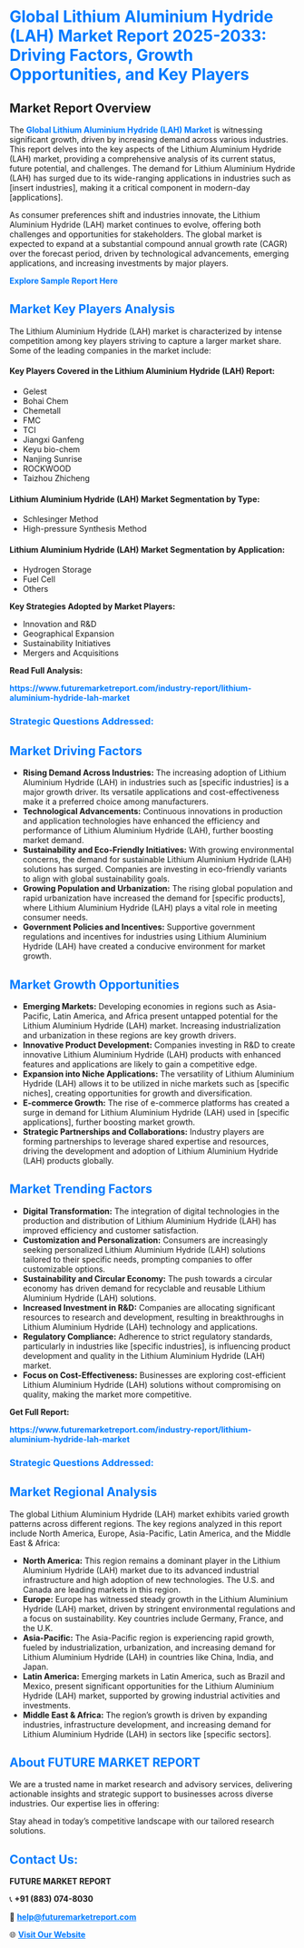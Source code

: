 <h1 style="color: #007BFF;">Global Lithium Aluminium Hydride (LAH) Market Report 2025-2033: Driving Factors, Growth Opportunities, and Key Players</h1>

<section id="overview">
<h2>Market Report Overview</h2>
<p>The <a href="https://www.futuremarketreport.com/industry-report/lithium-aluminium-hydride-lah-market" style="color: #007BFF; text-decoration: none;"><strong>Global Lithium Aluminium Hydride (LAH) Market</strong></a> is witnessing significant growth, driven by increasing demand across various industries. This report delves into the key aspects of the Lithium Aluminium Hydride (LAH) market, providing a comprehensive analysis of its current status, future potential, and challenges. The demand for Lithium Aluminium Hydride (LAH) has surged due to its wide-ranging applications in industries such as [insert industries], making it a critical component in modern-day [applications].</p>
<p>As consumer preferences shift and industries innovate, the Lithium Aluminium Hydride (LAH) market continues to evolve, offering both challenges and opportunities for stakeholders. The global market is expected to expand at a substantial compound annual growth rate (CAGR) over the forecast period, driven by technological advancements, emerging applications, and increasing investments by major players.</p>
</section>

<section id="overview">
<p><a href="https://www.futuremarketreport.com/request-sample/reportId=58243" style="color: #007BFF; text-decoration: none;"><strong>Explore Sample Report Here</strong></a></p>
</section>

<section id="key-players">
<h2 style="color: #007BFF;">Market Key Players Analysis</h2>
<p>The Lithium Aluminium Hydride (LAH) market is characterized by intense competition among key players striving to capture a larger market share. Some of the leading companies in the market include:</p>
<h4>Key Players Covered in the Lithium Aluminium Hydride (LAH) Report:</h4>
<ul><li>Gelest</li><li>Bohai Chem</li><li>Chemetall</li><li>FMC</li><li>TCI</li><li>Jiangxi Ganfeng</li><li>Keyu bio-chem</li><li>Nanjing Sunrise</li><li>ROCKWOOD</li><li>Taizhou Zhicheng</li></ul>
<h4>Lithium Aluminium Hydride (LAH) Market Segmentation by Type:</h4>
<ul><li>Schlesinger Method</li><li>High-pressure Synthesis Method</li></ul>

<h4>Lithium Aluminium Hydride (LAH) Market Segmentation by Application:</h4>
<ul><li>Hydrogen Storage</li><li>Fuel Cell</li><li>Others</li></ul>
<p><strong>Key Strategies Adopted by Market Players:</strong></p>
<ul>
<li>Innovation and R&D</li>
<li>Geographical Expansion</li>
<li>Sustainability Initiatives</li>
<li>Mergers and Acquisitions</li>
</ul>
</section>

<section>
<p><strong>Read Full Analysis: </strong></p><a href="https://www.futuremarketreport.com/industry-report/lithium-aluminium-hydride-lah-market" style="color: #007BFF; text-decoration: none;"><strong>https://www.futuremarketreport.com/industry-report/lithium-aluminium-hydride-lah-market</strong></a>
<h3 style="color: #007BFF;">Strategic Questions Addressed:</h3>
</section>

<section id="driving-factors">
<h2 style="color: #007BFF;">Market Driving Factors</h2>
<ul>
<li><strong>Rising Demand Across Industries:</strong> The increasing adoption of Lithium Aluminium Hydride (LAH) in industries such as [specific industries] is a major growth driver. Its versatile applications and cost-effectiveness make it a preferred choice among manufacturers.</li>
<li><strong>Technological Advancements:</strong> Continuous innovations in production and application technologies have enhanced the efficiency and performance of Lithium Aluminium Hydride (LAH), further boosting market demand.</li>
<li><strong>Sustainability and Eco-Friendly Initiatives:</strong> With growing environmental concerns, the demand for sustainable Lithium Aluminium Hydride (LAH) solutions has surged. Companies are investing in eco-friendly variants to align with global sustainability goals.</li>
<li><strong>Growing Population and Urbanization:</strong> The rising global population and rapid urbanization have increased the demand for [specific products], where Lithium Aluminium Hydride (LAH) plays a vital role in meeting consumer needs.</li>
<li><strong>Government Policies and Incentives:</strong> Supportive government regulations and incentives for industries using Lithium Aluminium Hydride (LAH) have created a conducive environment for market growth.</li>
</ul>
</section>

<section id="growth-opportunities">
<h2 style="color: #007BFF;">Market Growth Opportunities</h2>
<ul>
<li><strong>Emerging Markets:</strong> Developing economies in regions such as Asia-Pacific, Latin America, and Africa present untapped potential for the Lithium Aluminium Hydride (LAH) market. Increasing industrialization and urbanization in these regions are key growth drivers.</li>
<li><strong>Innovative Product Development:</strong> Companies investing in R&D to create innovative Lithium Aluminium Hydride (LAH) products with enhanced features and applications are likely to gain a competitive edge.</li>
<li><strong>Expansion into Niche Applications:</strong> The versatility of Lithium Aluminium Hydride (LAH) allows it to be utilized in niche markets such as [specific niches], creating opportunities for growth and diversification.</li>
<li><strong>E-commerce Growth:</strong> The rise of e-commerce platforms has created a surge in demand for Lithium Aluminium Hydride (LAH) used in [specific applications], further boosting market growth.</li>
<li><strong>Strategic Partnerships and Collaborations:</strong> Industry players are forming partnerships to leverage shared expertise and resources, driving the development and adoption of Lithium Aluminium Hydride (LAH) products globally.</li>
</ul>
</section>

<section id="trending-factors">
<h2 style="color: #007BFF;">Market Trending Factors</h2>
<ul>
<li><strong>Digital Transformation:</strong> The integration of digital technologies in the production and distribution of Lithium Aluminium Hydride (LAH) has improved efficiency and customer satisfaction.</li>
<li><strong>Customization and Personalization:</strong> Consumers are increasingly seeking personalized Lithium Aluminium Hydride (LAH) solutions tailored to their specific needs, prompting companies to offer customizable options.</li>
<li><strong>Sustainability and Circular Economy:</strong> The push towards a circular economy has driven demand for recyclable and reusable Lithium Aluminium Hydride (LAH) solutions.</li>
<li><strong>Increased Investment in R&D:</strong> Companies are allocating significant resources to research and development, resulting in breakthroughs in Lithium Aluminium Hydride (LAH) technology and applications.</li>
<li><strong>Regulatory Compliance:</strong> Adherence to strict regulatory standards, particularly in industries like [specific industries], is influencing product development and quality in the Lithium Aluminium Hydride (LAH) market.</li>
<li><strong>Focus on Cost-Effectiveness:</strong> Businesses are exploring cost-efficient Lithium Aluminium Hydride (LAH) solutions without compromising on quality, making the market more competitive.</li>
</ul>
</section>

<section>
<p><strong>Get Full Report: </strong></p><a href="https://www.futuremarketreport.com/industry-report/lithium-aluminium-hydride-lah-market" style="color: #007BFF; text-decoration: none;"><strong>https://www.futuremarketreport.com/industry-report/lithium-aluminium-hydride-lah-market</strong></a>
<h3 style="color: #007BFF;">Strategic Questions Addressed:</h3>
</section>


<section id="regional-analysis">
<h2 style="color: #007BFF;">Market Regional Analysis</h2>
<p>The global Lithium Aluminium Hydride (LAH) market exhibits varied growth patterns across different regions. The key regions analyzed in this report include North America, Europe, Asia-Pacific, Latin America, and the Middle East & Africa:</p>
<ul>
<li><strong>North America:</strong> This region remains a dominant player in the Lithium Aluminium Hydride (LAH) market due to its advanced industrial infrastructure and high adoption of new technologies. The U.S. and Canada are leading markets in this region.</li>
<li><strong>Europe:</strong> Europe has witnessed steady growth in the Lithium Aluminium Hydride (LAH) market, driven by stringent environmental regulations and a focus on sustainability. Key countries include Germany, France, and the U.K.</li>
<li><strong>Asia-Pacific:</strong> The Asia-Pacific region is experiencing rapid growth, fueled by industrialization, urbanization, and increasing demand for Lithium Aluminium Hydride (LAH) in countries like China, India, and Japan.</li>
<li><strong>Latin America:</strong> Emerging markets in Latin America, such as Brazil and Mexico, present significant opportunities for the Lithium Aluminium Hydride (LAH) market, supported by growing industrial activities and investments.</li>
<li><strong>Middle East & Africa:</strong> The region’s growth is driven by expanding industries, infrastructure development, and increasing demand for Lithium Aluminium Hydride (LAH) in sectors like [specific sectors].</li>
</ul>
</section>

<footer>
<h2 style="color: #007BFF;">About FUTURE MARKET REPORT</h2>
<p>We are a trusted name in market research and advisory services, delivering actionable insights and strategic support to businesses across diverse industries. Our expertise lies in offering:</p>

<p>Stay ahead in today’s competitive landscape with our tailored research solutions.</p>

<h2 style="color: #007BFF;">Contact Us:</h2>
<p><strong>FUTURE MARKET REPORT</strong></p>
<p>📞 <strong>+91 (883) 074-8030</strong></p>
<p>📧 <strong><a href="mailto:help@futuremarketreport.com" style="color: #007BFF;">help@futuremarketreport.com</a></strong></p>
<p>🌐 <strong><a href="https://www.futuremarketreport.com/" style="color: #007BFF;">Visit Our Website</a></strong></p>
</footer>